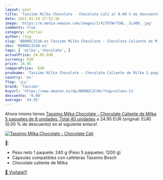 ```yaml
---
layout: post
title: 'Tassimo Milka Chocolate - Chocolate Cali al 0.00 % de descuento'
date: 2021-02-24 17:53:16
image: 'https://m.media-amazon.com/images/I/41T8fWrfSNL._SL400_.jpg'
comments: true
category: ofertas
author: ring
slug: 'B00NGC2CUA-es Tassimo Milka Chocolate - Chocolate Caliente de Milka 5...'
sku: 'B00NGC2CUA-es'
tags: [ 'milka','chocolate', ]
actualPrice: 24.95 EUR
currency: EUR
price: 24.95
comparePrice:  EUR
prodname: 'Tassimo Milka Chocolate - Chocolate Caliente de Milka 5 paquetes de 8 unidades: Total 40 unidades'
country: 'es'
flag: '🇪🇸'
brand: 'Tassimo'
buyurl: 'https://www.amazon.es/dp/B00NGC2CUA/?tag=tolees-21'
descuento: '0.00'
average: '24.95'
---
```


Ahora mismo tienes [Tassimo Milka Chocolate - Chocolate Caliente de Milka 5 paquetes de 8 unidades: Total 40 unidades](https://www.amazon.es/dp/B00NGC2CUA/?tag=tolees-21) a 24.95 EUR (original:  EUR) (0.00 %  de descuento) en el siguiente enlace!

[![Tassimo Milka Chocolate - Chocolate Cali](https://m.media-amazon.com/images/I/41T8fWrfSNL._SL400_.jpg)](https://www.amazon.es/dp/B00NGC2CUA/?tag=tolees-21)

🔎:

- Peso neto 1 paquete: 240 g (Peso 5 paquetes: 1200 g)
- Cápsulas compatibles con cafeteras Tassimo Bosch
- Chocolate caliente de Milka

[🛒 Visítala!!!](https://www.amazon.es/dp/B00NGC2CUA/?tag=tolees-21)
